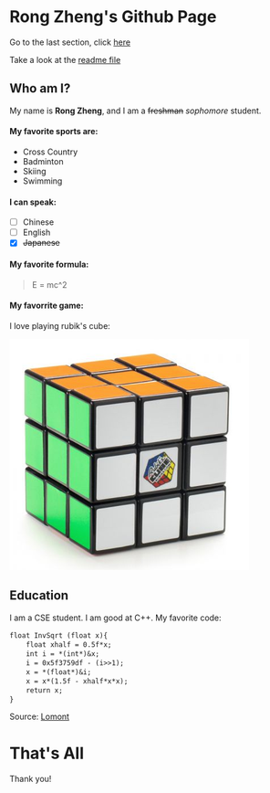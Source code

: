 # Rong Zheng's Github Page

Go to the last section, click [here](#thats-all)

Take a look at the [readme file](README.md)

## Who am I?

My name is **Rong Zheng**, and I am a ~~freshman~~ *sophomore* student.

#### My favorite sports are:

- Cross Country
- Badminton
- Skiing
- Swimming

#### I can speak:

- [ ] Chinese
- [ ] English
- [x] ~~Japanese~~

#### My favorite formula:

> E = mc^2

#### My favorrite game:

I love playing rubik's cube:

![](image.png)

## Education

I am a CSE student. I am good at C++. My favorite code:

```
float InvSqrt (float x){
    float xhalf = 0.5f*x;
    int i = *(int*)&x;
    i = 0x5f3759df - (i>>1);
    x = *(float*)&i;
    x = x*(1.5f - xhalf*x*x);
    return x;
}
```
Source: [Lomont](http://www.lomont.org/papers/2003/InvSqrt.pdf)
# That's All

Thank you!
